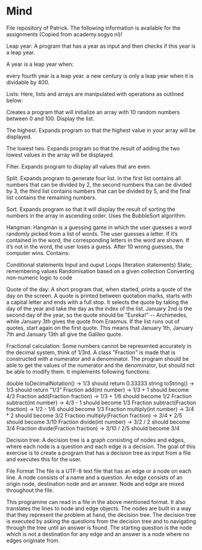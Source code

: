 # Mind
File repository of Patrick.
The following information is available for the assignments (Copied from academy.sogyo.nl)!

Leap year:
  A program that has a year as input and then checks if this year is a leap year.

  A year is a leap year when:

  every fourth year is a leap year.
  a new century is only a leap year when it is dividable by 400.

Lists:
Here, lists and arrays are manipulated with operations as outlined below:

  Creates a program that will initialize an array with 10 random numbers between 0 and 100. Display the list.

  The highest. Expands program so that the highest value in your array will be displayed.

  The lowest two. Expands program so that the result of adding the two lowest values in the array will be displayed.

  Filter. Expands program to display all values that are even.

  Split. Expands program to generate four list. In the first list contains all numbers that can be divided by 2, the second numbers tha can be divided by 3, the third list contains numbers that can be divided by 5, and the final list contains the remaining numbers.

  Sort. Expands program so that it will display the result of sorting the numbers in the array in ascending order. Uses the BubbleSort algorithm.
  
  
Hangman:
Hangman is a guessing game in which the user guesses a word randomly picked from a list of words. The user guesses a letter. If it’s contained in the word, the corresponding letters in the word are shown. If it’s not in the word, the user loses a guess. After 10 wrong guesses, the computer wins. Contains:

  Conditional statements
  Input and ouput
  Loops (Iteration statements)
  State; remembering values
  Randomisation based on a given collection
  Converting non-numeric logic to code
  
  
  
Quote of the day:
A short program that, when started, prints a quote of the day on the screen.
A quote is printed between quotation marks, starts with a capital letter and ends with a full stop.
It selects the quote by taking the day of the year and take the day as the index of the list. January 2nd is the second day of the year, so the quote should be "Eureka!" -- Archimedes, while January 3th gives the quote from Erasmus. If the list runs out of quotes, start again on the first quote. This means that January 1th, January 7th and January 13th all give the Galileo quote.


Fractional calculation:
Some numbers cannot be represented accurately in the decimal system, think of 1/3rd. A class "Fraction" is made that is constructed with a numerator and a denominator. The program should be able to get the values of the numerator and the denominator, but should not be able to modify them. It implements following functions:

double toDecimalNotation() -> 1/3 should return 0.33333
string toString() -> 1/3 should return “1/3”
Fraction add(int number) -> 1/3 + 1 should become 4/3
Fraction add(Fraction fraction) -> 1/3 + 1/6 should become 1/2
Fraction subtract(int number) -> 4/3 - 1 should become 1/3
Fraction subtract(Fraction fraction) -> 1/2 - 1/6 should become 1/3
Fraction multiply(int number) -> 3/4 * 2 should become 3/2
Fraction multiply(Fraction fraction) -> 3/4 * 2/5 should become 3/10
Fraction divide(int number) -> 3/2 / 2 should become 3/4
Fraction divide(Fraction fraction) -> 3/10 / 2/5 should become 3/4

Decision tree:
A decision tree is a graph consisting of nodes and edges, where each node is a question and each edge is a decision. The goal of this exercise is to create a program that has a decision tree as input from a file and executes this for the user.

File Format
The file is a UTF-8 text file that has an edge or a node on each line. A node consists of a name and a question. An edge consists of an origin node, destination node and an answer. Node and edge are mixed throughout the file.

This programme can read in a file in the above mentioned format. It also translates the lines to node and edge objects. The nodes are built in a way that they represent the problem at hand, the decision tree.
The decision tree is executed by asking the questions from the decision tree and to navigating through the tree until an answer is found. The starting question is the node which is not a destination for any edge and an answer is a node where no edges originate from.

